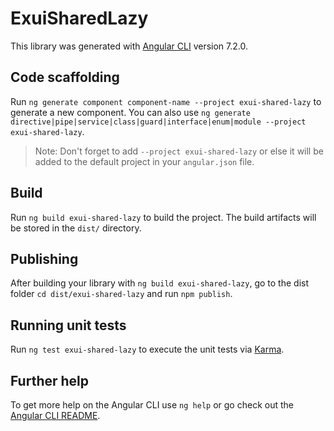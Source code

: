 # ExuiSharedLazy

This library was generated with [Angular CLI](https://github.com/angular/angular-cli) version 7.2.0.

## Code scaffolding

Run `ng generate component component-name --project exui-shared-lazy` to generate a new component. You can also use `ng generate directive|pipe|service|class|guard|interface|enum|module --project exui-shared-lazy`.
> Note: Don't forget to add `--project exui-shared-lazy` or else it will be added to the default project in your `angular.json` file. 

## Build

Run `ng build exui-shared-lazy` to build the project. The build artifacts will be stored in the `dist/` directory.

## Publishing

After building your library with `ng build exui-shared-lazy`, go to the dist folder `cd dist/exui-shared-lazy` and run `npm publish`.

## Running unit tests

Run `ng test exui-shared-lazy` to execute the unit tests via [Karma](https://karma-runner.github.io).

## Further help

To get more help on the Angular CLI use `ng help` or go check out the [Angular CLI README](https://github.com/angular/angular-cli/blob/master/README.md).
